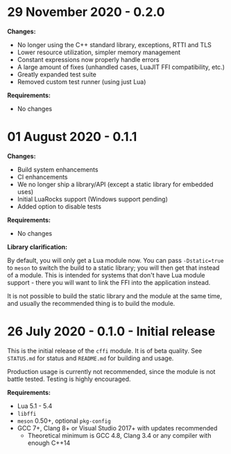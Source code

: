 # 29 November 2020 - 0.2.0

**Changes:**

- No longer using the C++ standard library, exceptions, RTTI and TLS
- Lower resource utilization, simpler memory management
- Constant expressions now properly handle errors
- A large amount of fixes (unhandled cases, LuaJIT FFI compatibility, etc.)
- Greatly expanded test suite
- Removed custom test runner (using just Lua)

**Requirements:**

- No changes

# 01 August 2020 - 0.1.1

**Changes:**

- Build system enhancements
- CI enhancements
- We no longer ship a library/API (except a static library for embedded uses)
- Initial LuaRocks support (Windows support pending)
- Added option to disable tests

**Requirements:**

- No changes

**Library clarification:**

By default, you will only get a Lua module now. You can pass `-Dstatic=true`
to `meson` to switch the build to a static library; you will then get that
instead of a module. This is intended for systems that don't have Lua module
support - there you will want to link the FFI into the application instead.

It is not possible to build the static library and the module at the same
time, and usually the recommended thing is to build the module.

# 26 July 2020 - 0.1.0 - Initial release

This is the initial release of the `cffi` module. It is of beta quality.
See `STATUS.md` for status and `README.md` for building and usage.

Production usage is currently not recommended, since the module is not
battle tested. Testing is highly encouraged.

**Requirements:**

- Lua 5.1 - 5.4
- `libffi`
- `meson` 0.50+, optional `pkg-config`
- GCC 7+, Clang 8+ or Visual Studio 2017+ with updates recommended
  - Theoretical minimum is GCC 4.8, Clang 3.4 or any compiler with enough C++14
